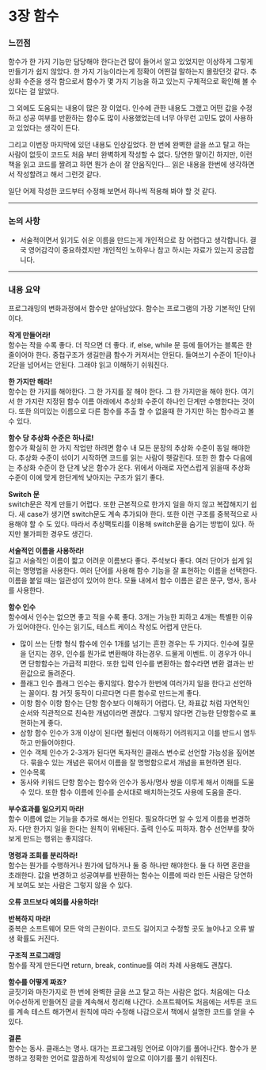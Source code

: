 # 3장 함수

### 느낀점

함수가 한 가지 기능만 담당해야 한다는건 많이 들어서 알고 있었지만 이상하게 그렇게 만들기가 쉽지 않았다. 한 가지 기능이라는게 정확이 어떤걸 말하는지 몰랐던것 같다. 추상화 수준을 생각 함으로서 함수가 몇 가지 기능을 하고 있는지 구체적으로 확인해 볼 수 있다는 걸 알았다.

그 외에도 도움되는 내용이 많은 장 이었다. 인수에 관한 내용도 그랬고 어떤 값을 수정하고 성공 여부를 반환하는 함수도 많이 사용했었는데 너무 아무런 고민도 없이 사용하고 있었다는 생각이 든다.

그리고 이번장 마지막에 있던 내용도 인상깊었다. 한 번에 완벽한 글을 쓰고 탈고 하는 사람이 없듯이 코드도 처음 부터 완벽하게 작성할 수 없다. 당연한 말이긴 하지만, 이런 책을 읽고 코드를 짤려고 하면 뭔가 손이 잘 안움직인다… 읽은 내용을 한번에 생각하면서 작성할려고 해서 그런것 같다.

일단 어제 작성한 코드부터 수정해 보면서 하나씩 적용해 봐야 할 것 같다.

---

### **논의 사항**


- 서술적이면서 읽기도 쉬운 이름을 만드는게 개인적으로 참 어렵다고 생각합니다.
결국 영어감각이 중요하겠지만 개인적인 노하우나 참고 하시는 자료가 있는지 궁금합니다.

---

### 내용 요약

프로그래밍의 변화과정에서 함수만 살아남았다. 함수는 프로그램의 가장 기본적인 단위이다.

**작게 만들어라!**  
함수는 작을 수록 좋다. 더 작으면 더 좋다. if, else, while 문 등에 들어가는 블록은 한줄이어야 한다. 중첩구조가 생길만큼 함수가 커져서는 안된다. 들여쓰기 수준이 1단이나 2단을 넘어서는 안된다.
그래야 읽고 이해하기 쉬워진다.

**한 가지만 해라!**  
함수는 한 가지를 해야한다. 그 한 가지를 잘 해야 한다. 그 한 가지만을 해야 한다. 여기서 한 가지란 지정된 함수 이름 아래에서 추상화 수준이 하나인 단계만 수행한다는 것이다. 또한 의미있는 이름으로 다른 함수를 추출 할 수 없을때 한 가지만 하는 함수라고 볼 수 있다.

**함수 당 추상화 수준은 하나로!**  
함수가 확실히 한 가지 작업만 하려면 함수 내 모든 문장의 추상화 수준이 동일 해야한다. 추상화 수준이 섞이기 시작하면 코드를 읽는 사람이 헷갈린다.
또한 한 함수 다음에는 추상화 수준이 한 단계 낮은 함수가 온다. 위에서 아래로 자연스럽게 읽을때 추상화 수준이 이에 맞게 한단계씩 낮아지는 구조가 읽기 좋다.

**Switch 문**  
switch문은 작게 만들기 어렵다. 또한 근본적으로 한가지 일을 하지 않고 복잡해지기 쉽다. 새 case가 생기면 switch문도 계속 추가되야 한다. 또한 이런 구조를 중복적으로 사용해야 할 수 도 있다. 따라서 추상팩토리를 이용해 switch문을 숨기는 방법이 있다. 하지만 불가피한 경우도 생긴다.

**서술적인 이름을 사용하라!**  
길고 서술적인 이름이 짧고 어려운 이름보다 좋다. 주석보다 좋다. 여러 단어가 쉽게 읽히는 명명법을 사용한다. 여러 단어를 사용해 함수 기능을 잘 표현하는 이름을 선택한다. 이름을 붙일 때는 일관성이 있어야 한다. 모듈 내에서 함수 이름은 같은 문구, 명사, 동사를 사용한다.

**함수 인수**  
함수에서 인수는 없으면 좋고 적을 수록 좋다. 3개는 가능한 피하고 4개는 특별한 이유가 있어야한다. 인수는 읽기도, 테스트 케이스 작성도 어렵게 만든다.

- 많이 쓰는 단항 형식
함수에 인수 1개를 넘기는 흔한 경우는 두 가지다. 인수에 질문을 던지는 경우, 인수를 뭔가로 변환해야 하는경우. 드물게 이벤트. 이 경우가 아니면 단항함수는 가급적 피한다.
또한 입력 인수를 변환하는 함수라면 변환 결과는 반환값으로 돌려준다.
- 플래그 인수
플래그 인수는 좋지않다. 함수가 한번에 여러가지 일을 한다고 선언하는 꼴이다. 참 거짓 동작이 다르다면 다른 함수로 만드는게 좋다.
- 이항 함수
이항 함수는 단항 함수보다 이해하기 어렵다. 단, 좌표값 처럼 자연적인 순서와 직관적으로 친숙한 개념이라면 괜찮다. 그렇지 않다면 간능한 단항함수로 표현하는게 좋다.
- 삼항 함수
인수가 3개 이상이 된다면 훨씬더 이해하기 어려워지고 이를 반드시 염두하고 만들어야한다.
- 인수 객체
인수가 2-3개가 된다면 독자적인 클래스 변수로 선언할 가능성을 짚어본다. 묶을수 있는 개념은 묶어서 이름을 잘 명명함으로서 개념을 표현하면 된다.
- 인수목록
- 동사와 키워드
단항 함수는 함수와 인수가 동사/명사 쌍을 이루게 해서 이해를 도울 수 있다. 또한 함수 이름에 인수를 순서대로 배치하는것도 사용에 도움을 준다.

**부수효과를 일으키지 마라!**  
함수 이름에 없는 기능을 추가로 해서는 안된다. 필요하다면 알 수 있게 이름을 변경하자. 다만 한가지 일을 한다는 원칙이 위배된다. 출력 인수도 피하자. 함수 선언부를 찾아보게 만드는 행위는 좋지않다.

**명령과 조회를 분리하라!**  
함수는 뭔가를 수행하거나 뭔가에 답하거나 둘 중 하나만 해야한다. 둘 다 하면 혼란을 초래한다. 값을 변경하고 성공여부를 반환하는 함수는 이름에 따라 만든 사람은 당연하게 보여도 보는 사람은 그렇지 않을 수 있다.

**오류 코드보다 예외를 사용하라!**  

**반복하지 마라!**  
중복은 소프트웨어 모든 악의 근원이다. 코드도 길어지고 수정할 곳도 늘어나고 오류 발생 확률도 커진다.

**구조적 프로그래밍**  
함수를 작게 만든다면 return, break, continue를 여러 차례 사용해도 괜찮다.

**함수를 어떻게 짜죠?**  
글짓기와 마찬가지로 한 번에 완벽한 글을 쓰고 탈고 하는 사람은 없다. 처음에는 다소 어수선하게 만들어진 글을 계속해서 정리해 나간다. 소프트웨어도 처음에는 서투른 코드를 계속 테스트 해가면서 원칙에 따라 수정해 나감으로서 책에서 설명한 코드를 얻을 수 있다.

**결론**  
함수는 동사. 클래스는 명사.
대가는 프로그래밍 언어로 이야기를 풀어나간다.
함수가 분명하고 정확한 언어로 깔끔하게 작성되야 앞으로 이야기를 풀기 쉬워진다.
